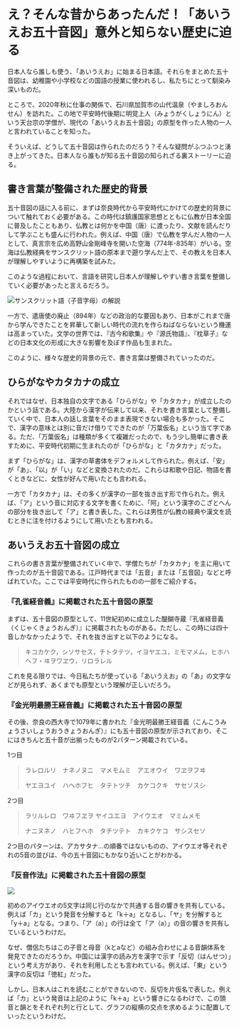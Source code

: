 # え？そんな昔からあったんだ！「あいうえお五十音図」意外と知らない歴史に迫る 

日本人なら誰しも使う、「あいうえお」に始まる日本語。それらをまとめた五十音図は、幼稚園や小学校などの国語の授業に使われるし、私たちにとって馴染み深いものだ。

ところで、2020年秋に仕事の関係で、石川県加賀市の山代温泉（やましろおんせん）を訪れた。この地で平安時代後期に明覚上人（みょうがくしょうにん）という天台宗の学僧が、現代の「あいうえお五十音図」の原型を作った人物の一人と言われていることを知った。

そういえば、どうして五十音図は作られたのだろう？そんな疑問がふつふつと湧き上がってきた。日本人なら誰もが知る五十音図の知られざる裏ストーリーに迫る。

## 書き言葉が整備された歴史的背景

五十音図の話に入る前に、まずは奈良時代から平安時代にかけての歴史的背景について触れておく必要がある。この時代は鎮護国家思想とともに仏教が日本全国に普及したこともあり、仏教とは何かを中国（唐）に渡ったり、文献を読んだりして学ぶことも盛んに行われた。例えば、中国（唐）で仏教を学んだ人物の一人として、真言宗を広め高野山金剛峰寺を開いた空海（774年-835年）がいる。空海は仏教経典をサンスクリット語の原本まで遡り学んだ上で、その教えを日本人が理解しやすいように再構築を試みた。

このような過程において、言語を研究し日本人が理解しやすい書き言葉を整備していく必要があったと言えるだろう。

![サンスクリット語（子音字母）の解説](https://intojapanwaraku.com/wp-content/uploads/2021/02/jpegOutput-2-2.jpg)

一方で、遣唐使の廃止（894年）などの政治的な要因もあり、日本がこれまで唐から学んできたことを昇華して新しい時代の流れを作らねばならないという機運は高まっていた。文学の世界では、『古今和歌集』や『源氏物語』、『枕草子』などの日本文化の形成に大きな影響を及ぼす作品も生まれた。

このように、様々な歴史的背景の元で、書き言葉は整備されていったのだ。

## ひらがなやカタカナの成立

それではなぜ、日本独自の文字である「ひらがな」や「カタカナ」が成立したのかという話である。大陸から漢字が伝来して以来、それを書き言葉として整備していく中で、日本人の話し言葉をそのまま表現できない場合も多かった。そこで、漢字の意味とは別に音だけ借りてできたのが「万葉仮名」という当て字である。ただ、「万葉仮名」は種類が多くて複雑だったので、もう少し簡単に書き表すために、平安時代初期に生まれたのが「ひらがな」と「カタカナ」だった。

まず「ひらがな」は、漢字の草書体をデフォルメして作られた。例えば、「安」が「あ」、「以」が「い」などと変換されたのだ。これらは和歌や日記、物語を書くときなどに、女性が好んで用いたとも言われる。

一方で「カタカナ」は、その多くが漢字の一部を抜き出す形で作られた。例えば、「ア」という音に対応する文字を書くために、「阿」という漢字のこざとへんの部分を抜き出して「ア」と書き表した。これらは男性が仏教の経典や漢文を読むときに注を付けるようにして用いたとも言われる。

## あいうえお五十音図の成立

これらの書き言葉が整備されていく中で、学僧たちが「カタカナ」を主に用いて作ったのが五十音図である。江戸時代までは「五音」または「五音図」などと呼ばれていた。ここでは平安時代に作られたものの一部をご紹介する。

### 『孔雀経音義』に掲載された五十音図の原型

まずは、五十音図の原型として、11世紀初めに成立した醍醐寺蔵『孔雀経音義（くじゃくきょうおんぎ）』に掲載されたものがある。ただし、この時には四十音しかなかったようで、それを抜き出すと以下のようになる。

> キコカケク，シソサセス，チトタテツ，イヨヤエユ，ミモマメム，ヒホハヘフ・ヰヲワヱウ，リロラレル

これを見る限りでは、今日私たちが使っている「あいうえお」の「あ」の文字などが見られず、あくまでも原型という理解が正しいだろう。

### 『金光明最勝王経音義』に掲載された五十音図の原型

その後、奈良の西大寺で1079年に書かれた『金光明最勝王経音義（こんこうみょうさいしょうおうきょうおんぎ）』にも五十音図の原型が示されており、そこにはきちんと五十音が出揃ったものが2パターン掲載されている。

1つ目

> ラレロルリ　ナネノヌニ　マメモムミ　アエオウイ　ワヱヲフヰ　
> 
> ヤエヨユイ　ハへホフヒ　タテトツチ　カケコクキ　サセソスシ

2つ目

> ラリルレロ　ワヰフヱヲ ヤイユエヨ　アイウエオ　マミムメモ　
> 
> ナニヌネノ　ハヒフヘホ　タチツテト　カキクケコ　サシスセソ

2つ目のパターンは、アカサタナ…の順番ではないものの、アイウエオ等それぞれの5音の並びは、今の五十音図にもかなり近いことがわかる。

### 『反音作法』に掲載された五十音図の原型

![](https://intojapanwaraku.com/wp-content/uploads/2021/02/nowd.jpg)

初めのアイウエオの5文字は同じ行のなかで共通する音の響きを共有している。例えば「カ」という発音を分解すると「k＋a」となるし、「ヤ」を分解すると「y＋a」となる。つまり、「ア（a）」の行は全て「ア（a）」の音の響きを共有しているというわけだ。

なぜ、僧侶たちはこの子音と母音（kとaなど）の組み合わせによる音韻体系を発見できたのだろうか。中国には漢字の読み方を漢字で示す「反切（はんせつ）」という考え方があり、それを利用したとも言われている。例えば、「東」という漢字の反切は「徳紅」だった。

しかし、日本人はこれを読むことができないので、反切を片仮名で表した。例えば「カ」という発音は上記のように「k＋a」という響きになるわけで、この頭音と韻とをそれぞれ列と行として、グラフの縦横の交点を求めるように配置していったというわけだ。

